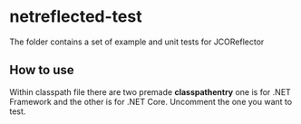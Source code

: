 # netreflected-test

The folder contains a set of example and unit tests for JCOReflector

## How to use

Within classpath file there are two premade **classpathentry** one is for .NET Framework and the other is for .NET Core.
Uncomment the one you want to test.
